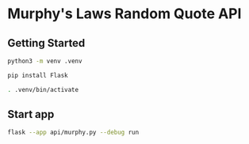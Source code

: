 # Murphy's Laws Random Quote API

## Getting Started

```sh
python3 -m venv .venv

pip install Flask

. .venv/bin/activate
```

## Start app

```sh
flask --app api/murphy.py --debug run
```
